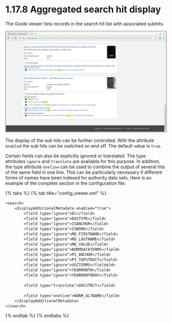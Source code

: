 # 1.17.8 Aggregated search hit display

The Goobi viewer lists records in the search hit list with associated subhits.&#x20;

![Aggregated search hit display](../../../.gitbook/assets/2.17.8.png)

The display of the sub hits can be further controlled. With the attribute `enabled` the sub hits can be switched on and off. The default value is `true`.&#x20;

Certain fields can also be explicitly ignored or translated. The type attributes `ignore` and `translate` are available for this purpose. In addition, the type attribute `oneline` can be used to combine the output of several hits of the same field in one line. This can be particularly necessary if different forms of names have been indexed for authority data sets. Here is an example of the complete section in the configuration file:

{% tabs %}
{% tab title="config_viewer.xml" %}
```markup
<search>
    <displayAdditionalMetadata enabled="true">      
        <field type="ignore">DC</field>
        <field type="ignore">DOCTYPE</field>
        <field type="ignore">ISANCHOR</field>
        <field type="ignore">ISWORK</field>
        <field type="ignore">MD_FIRSTNAME</field>
        <field type="ignore">MD_LASTNAME</field>
        <field type="ignore">MD_VALUE</field>
        <field type="ignore">NORMDATATERMS</field>
        <field type="ignore">PI_ANCHOR</field>
        <field type="ignore">PI_TOPSTRUCT</field>
        <field type="ignore">UGCTERMS</fieldeld>
        <field type="ignore">YEARMONTH</field>
        <field type="ignore">YEARMONTHDAY</field>

        <field type="translate">DOCSTRCT</field>
        
        <field type="oneline">NORM_ALTNAME</field>
    </displayAdditionalMetadata>
</search>
```
{% endtab %}
{% endtabs %}
